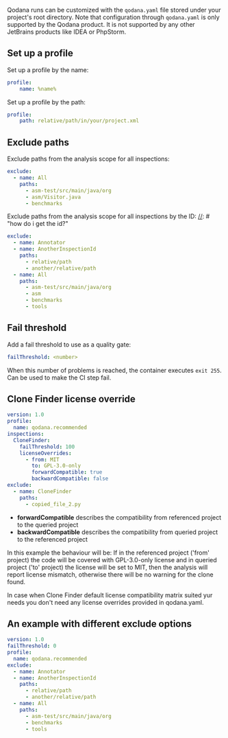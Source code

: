 [//]: # (title: Qodana.yaml)

Qodana runs can be customized with the `qodana.yaml` file stored under your project's root directory.
Note that configuration through `qodana.yaml` is only supported by the Qodana product.
It is not supported by any other JetBrains products like IDEA or PhpStorm.

## Set up a profile

Set up a profile by the name:

```yaml
profile:
    name: %name%
```

Set up a profile by the path:

```yaml
profile:
    path: relative/path/in/your/project.xml
```

## Exclude paths

Exclude paths from the analysis scope for all inspections:

```yaml
exclude:
  - name: All
    paths:
      - asm-test/src/main/java/org
      - asm/Visitor.java
      - benchmarks
```

Exclude paths from the analysis scope for all inspections by the ID:
[//]: # "how do i get the id?"

```yaml
exclude:
  - name: Annotator
  - name: AnotherInspectionId
    paths:
      - relative/path
      - another/relative/path
  - name: All
    paths:
      - asm-test/src/main/java/org
      - asm
      - benchmarks
      - tools
```

## Fail threshold

Add a fail threshold to use as a quality gate:

```yaml
failThreshold: <number>
```

When this number of problems is reached, the container executes `exit 255`. Can be used to make the CI step fail.

## Clone Finder license override 

```yaml
version: 1.0
profile:
  name: qodana.recommended
inspections:
  CloneFinder:
    failThreshold: 100
    licenseOverrides:
      - from: MIT
        to: GPL-3.0-only
        forwardCompatible: true
        backwardCompatible: false
exclude:
  - name: CloneFinder
    paths:
      - copied_file_2.py
```
 
* **forwardCompatible** describes the compatibility from referenced project to the queried project
* **backwardCompatible** describes the compatibility from queried project to the referenced project

In this example the behaviour will be:
If in the referenced project ('from' project) the code will be covered with GPL-3.0-only license and in queried project ('to' project) the license will be set to MIT, then the analysis will report license mismatch, otherwise there will be no warning for the clone found.

In case when Clone Finder default license compatibility matrix suited yur needs you don't need any license overrides provided in qodana.yaml. 

## An example with different exclude options

```yaml
version: 1.0
failThreshold: 0
profile:
  name: qodana.recommended
exclude:
  - name: Annotator
  - name: AnotherInspectionId
    paths:
      - relative/path
      - another/relative/path
  - name: All
    paths:
      - asm-test/src/main/java/org
      - benchmarks
      - tools
```

